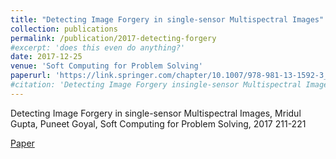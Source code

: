 ```yaml
---
title: "Detecting Image Forgery in single-sensor Multispectral Images"
collection: publications
permalink: /publication/2017-detecting-forgery
#excerpt: 'does this even do anything?'
date: 2017-12-25
venue: 'Soft Computing for Problem Solving'
paperurl: 'https://link.springer.com/chapter/10.1007/978-981-13-1592-3_67'
#citation: 'Detecting Image Forgery insingle-sensor Multispectral Images, Mridul Gupta, Puneet Goyal, Soft Computing for Problem Solving,2017 211-221'
---
```

Detecting Image Forgery in single-sensor Multispectral Images, Mridul Gupta, Puneet Goyal, Soft Computing
for Problem Solving, 2017 211-221

[Paper](https://link.springer.com/chapter/10.1007/978-981-13-1592-3_67)

